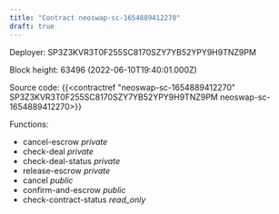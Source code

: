 ```yaml
---
title: "Contract neoswap-sc-1654889412270"
draft: true
---
```

Deployer: SP3Z3KVR3T0F255SC8170SZY7YB52YPY9H9TNZ9PM


 



Block height: 63496 (2022-06-10T19:40:01.000Z)

Source code: {{<contractref "neoswap-sc-1654889412270" SP3Z3KVR3T0F255SC8170SZY7YB52YPY9H9TNZ9PM neoswap-sc-1654889412270>}}

Functions:

* cancel-escrow _private_
* check-deal _private_
* check-deal-status _private_
* release-escrow _private_
* cancel _public_
* confirm-and-escrow _public_
* check-contract-status _read_only_
